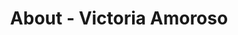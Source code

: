 ---
id: victoria_amoroso
permalink: "/about/victoria_amoroso"
full_name: Victoria Amoroso
title: About - Victoria Amoroso
role: Senior UX Researcher
image: 
about: Specializing in application design, Victoria brings six years (and counting) of design and research experience to Raft. She has served clients within the DoD and commercial space supporting impactful, mission-focused products that do good. She advocates on behalf of users through qualitative and quantitative research and testing, wholeheartedly believing that design should be equally delightful as it is accessible. Victoria received a dual degree in Graphic Design and Psychology from the S.I. Newhouse School of Communications at Syracuse University. By night, she is a TV binger, amateur cook and modern calligrapher to name a few.
github: 
linkedin: 
featimg: "/assets/aboutBanner1.jpg"
layout: about/profile
---